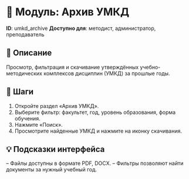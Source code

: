 # 📘 Модуль: Архив УМКД
**ID**: umkd_archive
**Доступно для**: методист, администратор, преподаватель

## 📝 Описание
Просмотр, фильтрация и скачивание утверждённых учебно-методических комплексов дисциплин (УМКД) за прошлые годы.

## 🩜 Шаги
1. Откройте раздел «Архив УМКД».
2. Выберите фильтр: факультет, год, уровень образования, форма обучения.
3. Нажмите «Поиск».
4. Просмотрите найденные УМКД и нажмите на иконку скачивания.

## 💡 Подсказки интерфейса
– Файлы доступны в формате PDF, DOCX.
– Фильтры позволяют найти документы за нужный учебный год.
